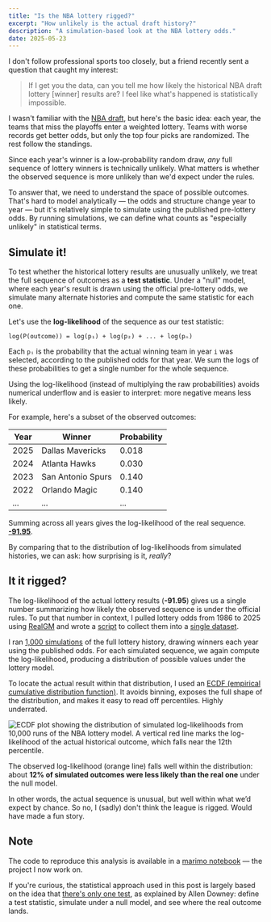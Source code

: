 ```yaml
---
title: "Is the NBA lottery rigged?"
excerpt: "How unlikely is the actual draft history?"
description: "A simulation-based look at the NBA lottery odds."
date: 2025-05-23
---
```

I don't follow professional sports too closely, but a friend recently sent a
question that caught my interest:

> If I get you the data, can you tell me how likely the historical NBA draft
> lottery \[winner\] results are? I feel like what's happened is statistically
> impossible.

I wasn't familiar with the [NBA
draft](https://en.wikipedia.org/wiki/NBA_draft), but here's the basic idea:
each year, the teams that miss the playoffs enter a weighted lottery. Teams
with worse records get better odds, but only the top four picks are randomized.
The rest follow the standings.

Since each year's winner is a low-probability random draw, _any_ full sequence
of lottery winners is technically unlikely. What matters is whether the
observed sequence is more unlikely than we'd expect under the rules.

To answer that, we need to understand the space of possible outcomes. That's
hard to model analytically — the odds and structure change year to year — but
it's relatively simple to simulate using the published pre-lottery odds. By
running simulations, we can define what counts as "especially unlikely" in
statistical terms.

## Simulate it!

To test whether the historical lottery results are unusually unlikely, we treat
the full sequence of outcomes as a **test statistic**. Under a "null" model,
where each year's result is drawn using the official pre-lottery odds, we
simulate many alternate histories and compute the same statistic for each one.

Let's use the **log-likelihood** of the sequence as our test statistic:

```
log(P(outcome)) = log(p₁) + log(p₂) + ... + log(pₙ)
```

Each `pᵢ` is the probability that the actual winning team in year `i` was
selected, according to the published odds for that year. We sum the logs of
these probabilities to get a single number for the whole sequence.

Using the log-likelihood (instead of multiplying the raw probabilities) avoids
numerical underflow and is easier to interpret: more negative means less
likely.

For example, here's a subset of the observed outcomes:

| Year | Winner            | Probability |
|------|-------------------|-------------|
| 2025 | Dallas Mavericks  | 0.018       |
| 2024 | Atlanta Hawks     | 0.030       |
| 2023 | San Antonio Spurs | 0.140       |
| 2022 | Orlando Magic     | 0.140       |
| ...  | ...               | ...         |


Summing across all years gives the log-likelihood of the real sequence.
<ins>**-91.95**</ins>.

By comparing that to the distribution of log-likelihoods from simulated
histories, we can ask: how surprising is it, _really_?

## It it rigged?

The log-likelihood of the actual lottery results (**-91.95**) gives us a single
number summarizing how likely the observed sequence is under the official
rules. To put that number in context, I pulled lottery odds from 1986 to 2025
using [RealGM](https://basketball.realgm.com/nba/draft/lottery_results) and
wrote a
[script](https://github.com/manzt/nba-lottery-odds/blob/main/download.py) to
collect them into a [single
dataset](https://github.com/manzt/nba-lottery-odds/blob/main/data.csv).

I ran [1,000
simulations](https://github.com/manzt/nba-lottery-odds/blob/main/sim.ipynb) of
the full lottery history, drawing winners each year using the published odds.
For each simulated sequence, we again compute the log-likelihood, producing a
distribution of possible values under the lottery model.

To locate the actual result within that distribution, I used an [ECDF
(empirical cumulative distribution
function)](https://en.wikipedia.org/wiki/Empirical_distribution_function). It
avoids binning, exposes the full shape of the distribution, and makes it easy
to read off percentiles. Highly underrated.

![ECDF plot showing the distribution of simulated log-likelihoods from 10,000
runs of the NBA lottery model. A vertical red line marks the log-likelihood of
the actual historical outcome, which falls near the 12th
percentile.](/nba-plot.svg)

The observed log-likelihood (orange line) falls well within the distribution:
about **12% of simulated outcomes were less likely than the real one** under
the null model.

In other words, the actual sequence is unusual, but well within what we’d
expect by chance. So no, I (sadly) don't think the league is rigged. Would have
made a fun story.

## Note

The code to reproduce this analysis is available in a [marimo
notebook](https://github.com/manzt/nba-lottery-odds/) — the project I now work
on.

If you're curious, the statistical approach used in this post is largely based
on the idea that [there's only one
test](https://allendowney.blogspot.com/2016/06/there-is-still-only-one-test.html),
as explained by Allen Downey: define a test statistic, simulate under a null
model, and see where the real outcome lands.
